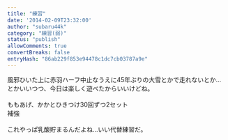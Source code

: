 ```yaml
---
title: "練習"
date: '2014-02-09T23:32:00'
author: "subaru44k"
category: "練習(弱)"
status: "publish"
allowComments: true
convertBreaks: false
entryHash: "86ab229f853e94478c1dc7cb03787a9e"
---
```

風邪ひいた上に赤羽ハーフ中止なうえに45年ぶりの大雪とかで走れないとか…<br>
とかいいつつ、今日は楽しく遊べたからいいけどね。<br>
<br>
ももあげ、かかとひきつけ30回ずつ2セット<br>
補強<br>
<br>
これやっぱ乳酸貯まるんだよね…いい代替練習だ。

